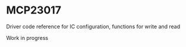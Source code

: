 # MCP23017
Driver code reference for IC configuration, functions for write and read

Work in progress
